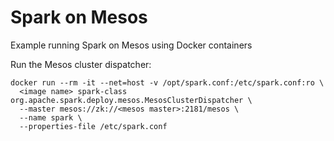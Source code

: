 # Spark on Mesos
Example running Spark on Mesos using Docker containers

Run the Mesos cluster dispatcher:
```
docker run --rm -it --net=host -v /opt/spark.conf:/etc/spark.conf:ro \
  <image name> spark-class org.apache.spark.deploy.mesos.MesosClusterDispatcher \
  --master mesos://zk://<mesos master>:2181/mesos \
  --name spark \
  --properties-file /etc/spark.conf
  ```
